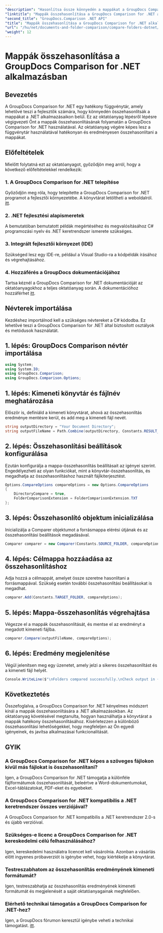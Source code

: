 ```yaml
---
"description": "Hasonlítsa össze könnyedén a mappákat a GroupDocs Comparison for .NET segítségével. Kövesse lépésről lépésre a hatékony mappa-összehasonlítást. Fejlessze .NET alkalmazásait."
"linktitle": "Mappák összehasonlítása a GroupDocs Comparison for .NET alkalmazásban"
"second_title": "GroupDocs.Comparison .NET API"
"title": "Mappák összehasonlítása a GroupDocs Comparison for .NET alkalmazásban"
"url": "/hu/net/documents-and-folder-comparison/compare-folders-dotnet/"
"weight": 12
---
```


# Mappák összehasonlítása a GroupDocs Comparison for .NET alkalmazásban

## Bevezetés
A GroupDocs Comparison for .NET egy hatékony függvénytár, amely lehetővé teszi a fejlesztők számára, hogy könnyedén összehasonlítsák a mappákat a .NET alkalmazásaikon belül. Ez az oktatóanyag lépésről lépésre végigvezeti Önt a mappák összehasonlításának folyamatán a GroupDocs Comparison for .NET használatával. Az oktatóanyag végére képes lesz a függvénytár használatával hatékonyan és eredményesen összehasonlítani a mappákat.
## Előfeltételek
Mielőtt folytatná ezt az oktatóanyagot, győződjön meg arról, hogy a következő előfeltételekkel rendelkezik:
### 1. A GroupDocs Comparison for .NET telepítése
Győződjön meg róla, hogy telepítette a GroupDocs Comparison for .NET programot a fejlesztői környezetébe. A könyvtárat letöltheti a weboldalról. [itt](https://releases.groupdocs.com/comparison/net/).
### 2. .NET fejlesztési alapismeretek
A bemutatóban bemutatott példák megértéséhez és megvalósításához C# programozási nyelv és .NET keretrendszer ismerete szükséges.
### 3. Integrált fejlesztői környezet (IDE)
Szükséged lesz egy IDE-re, például a Visual Studio-ra a kódpéldák írásához és végrehajtásához.
### 4. Hozzáférés a GroupDocs dokumentációjához
Tartsa kéznél a GroupDocs Comparison for .NET dokumentációját az oktatóanyagokhoz a teljes oktatóanyag során. A dokumentációhoz hozzáférhet [itt](https://tutorials.groupdocs.com/comparison/net/).

## Névterek importálása
Kezdéshez importálnod kell a szükséges névtereket a C# kódodba. Ez lehetővé teszi a GroupDocs Comparison for .NET által biztosított osztályok és metódusok használatát.
## 1. lépés: GroupDocs Comparison névtér importálása
```csharp
using System;
using System.IO;
using GroupDocs.Comparison;
using GroupDocs.Comparison.Options;
```

## 1. lépés: Kimeneti könyvtár és fájlnév meghatározása
Először is, definiáld a kimeneti könyvtárat, ahová az összehasonlítás eredménye mentésre kerül, és add meg a kimeneti fájl nevét.
```csharp
string outputDirectory = "Your Document Directory";
string outputFileName = Path.Combine(outputDirectory, Constants.RESULT_FOLDER);
```
## 2. lépés: Összehasonlítási beállítások konfigurálása
Ezután konfigurálja a mappa-összehasonlítás beállításait az igényei szerint. Engedélyezheti az olyan funkciókat, mint a könyvtár-összehasonlítás, és megadhatja az összehasonlításhoz használt fájlkiterjesztést.
```csharp
Options.CompareOptions compareOptions = new Options.CompareOptions
{
    DirectoryCompare = true,
    FolderComparisonExtension = FolderComparisonExtension.TXT
};
```
## 3. lépés: Összehasonlító objektum inicializálása
Inicializálja a Comparer objektumot a forrásmappa elérési útjának és az összehasonlítási beállítások megadásával.
```csharp
Comparer comparer = new Comparer(Constants.SOURCE_FOLDER, compareOptions);
```
## 4. lépés: Célmappa hozzáadása az összehasonlításhoz
Adja hozzá a célmappát, amelyet össze szeretne hasonlítani a forrásmappával. Szükség esetén további összehasonlítási beállításokat is megadhat.
```csharp
comparer.Add(Constants.TARGET_FOLDER, compareOptions);
```
## 5. lépés: Mappa-összehasonlítás végrehajtása
Végezze el a mappák összehasonlítását, és mentse el az eredményt a megadott kimeneti fájlba.
```csharp
comparer.Compare(outputFileName, compareOptions);
```
## 6. lépés: Eredmény megjelenítése
Végül jelenítsen meg egy üzenetet, amely jelzi a sikeres összehasonlítást és a kimeneti fájl helyét.
```csharp
Console.WriteLine($"\nFolders compared successfully.\nCheck output in {Directory.GetCurrentDirectory()}.");
```

## Következtetés
Összefoglalva, a GroupDocs Comparison for .NET kényelmes módszert kínál a mappák összehasonlítására a .NET alkalmazásokban. Az oktatóanyag követésével megtanulta, hogyan használhatja a könyvtárat a mappák hatékony összehasonlításához. Kísérletezzen a különböző összehasonlítási lehetőségekkel, hogy megfeleljen az Ön egyedi igényeinek, és javítsa alkalmazásai funkcionalitását.
## GYIK
### A GroupDocs Comparison for .NET képes a szöveges fájlokon kívül más fájlokat is összehasonlítani?
Igen, a GroupDocs Comparison for .NET támogatja a különféle fájlformátumok összehasonlítását, beleértve a Word-dokumentumokat, Excel-táblázatokat, PDF-eket és egyebeket.
### A GroupDocs Comparison for .NET kompatibilis a .NET keretrendszer összes verziójával?
A GroupDocs Comparison for .NET kompatibilis a .NET keretrendszer 2.0-s és újabb verzióival.
### Szükséges-e licenc a GroupDocs Comparison for .NET kereskedelmi célú felhasználásához?
Igen, kereskedelmi használatra licencet kell vásárolnia. Azonban a vásárlás előtt ingyenes próbaverziót is igénybe vehet, hogy kiértékelje a könyvtárat.
### Testreszabhatom az összehasonlítás eredményének kimeneti formátumát?
Igen, testreszabhatja az összehasonlítás eredményének kimeneti formátumát és megjelenését a saját oktatóanyagainak megfelelően.
### Elérhető technikai támogatás a GroupDocs Comparison for .NET-hez?
Igen, a GroupDocs fórumon keresztül igénybe veheti a technikai támogatást. [itt](https://forum.groupdocs.com/c/comparison/12).